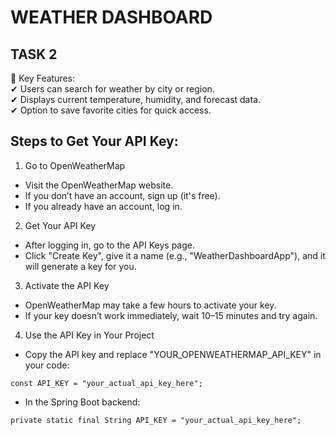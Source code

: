 # WEATHER DASHBOARD

## TASK 2

🔹 Key Features:  
✔ Users can search for weather by city or region.  
✔ Displays current temperature, humidity, and forecast data.  
✔ Option to save favorite cities for quick access.  

## Steps to Get Your API Key:

1. Go to OpenWeatherMap  
* Visit the OpenWeatherMap website.  
* If you don’t have an account, sign up (it's free).  
* If you already have an account, log in.  

2. Get Your API Key  
* After logging in, go to the API Keys page.  
* Click "Create Key", give it a name (e.g., "WeatherDashboardApp"), and it will generate a key for you.

3. Activate the API Key  
* OpenWeatherMap may take a few hours to activate your key.  
* If your key doesn’t work immediately, wait 10–15 minutes and try again.

4. Use the API Key in Your Project  
* Copy the API key and replace "YOUR_OPENWEATHERMAP_API_KEY" in your code:
```
const API_KEY = "your_actual_api_key_here";
```
* In the Spring Boot backend:
```
private static final String API_KEY = "your_actual_api_key_here";
```